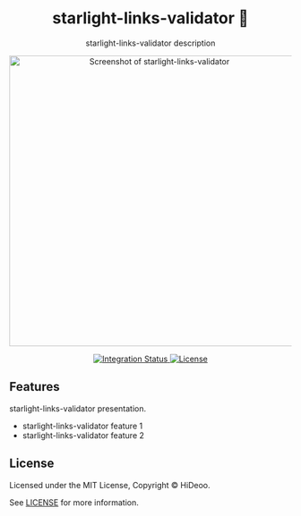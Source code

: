 <div align="center">
  <h1>starlight-links-validator 🚧</h1>
  <p>starlight-links-validator description</p>
  <p>
    <a href="https://dummyimage.com/520x350/121212/cdc8be.png&text=screenshot" title="Screenshot of starlight-links-validator">
      <img alt="Screenshot of starlight-links-validator" src="https://dummyimage.com/520x350/121212/cdc8be.png&text=screenshot" width="520" />
    </a>
  </p>
</div>

<div align="center">
  <a href="https://github.com/HiDeoo/starlight-links-validator/actions/workflows/integration.yml">
    <img alt="Integration Status" src="https://github.com/HiDeoo/starlight-links-validator/actions/workflows/integration.yml/badge.svg" />
  </a>
  <a href="https://github.com/HiDeoo/starlight-links-validator/blob/main/LICENSE">
    <img alt="License" src="https://badgen.net/github/license/HiDeoo/starlight-links-validator" />
  </a>
  <br />
</div>

## Features

starlight-links-validator presentation.

- starlight-links-validator feature 1
- starlight-links-validator feature 2

## License

Licensed under the MIT License, Copyright © HiDeoo.

See [LICENSE](https://github.com/HiDeoo/starlight-links-validator/blob/main/LICENSE) for more information.
